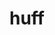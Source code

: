 ---
category: 4-letters
denotation: null
name: huff
reference_link: https://www.etymonline.com/word/huff
root_language: null
root_name: null
title: huff
type: free
word_sums:
- respelling: huff
  sum: 'Huff + '
---